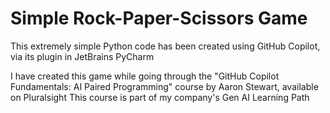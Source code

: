 # Simple Rock-Paper-Scissors Game

This extremely simple Python code has been created using GitHub Copilot, via its plugin in JetBrains PyCharm

I have created this game while going through the "GitHub Copilot Fundamentals: AI Paired Programming" course by Aaron Stewart, available on Pluralsight
This course is part of my company's Gen AI Learning Path

